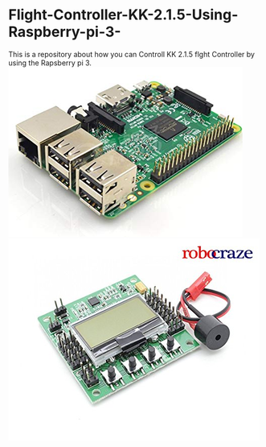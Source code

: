 # Flight-Controller-KK-2.1.5-Using-Raspberry-pi-3-

This is a repository about how you can  Controll KK 2.1.5 flght Controller by using the Rapsberry pi 3.
![](images/2.jpg)
![](images/1.jpg)
